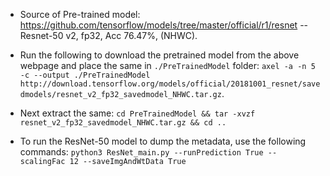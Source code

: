 - Source of Pre-trained model: https://github.com/tensorflow/models/tree/master/official/r1/resnet -- Resnet-50 v2, fp32, Acc 76.47%, (NHWC).
- Run the following to download the pretrained model from the above webpage and place the same in `./PreTrainedModel` folder:
`axel -a -n 5 -c --output ./PreTrainedModel http://download.tensorflow.org/models/official/20181001_resnet/savedmodels/resnet_v2_fp32_savedmodel_NHWC.tar.gz`.
- Next extract the same:
`cd PreTrainedModel && tar -xvzf resnet_v2_fp32_savedmodel_NHWC.tar.gz && cd ..`

- To run the ResNet-50 model to dump the metadata, use the following commands:
`python3 ResNet_main.py --runPrediction True --scalingFac 12 --saveImgAndWtData True`
